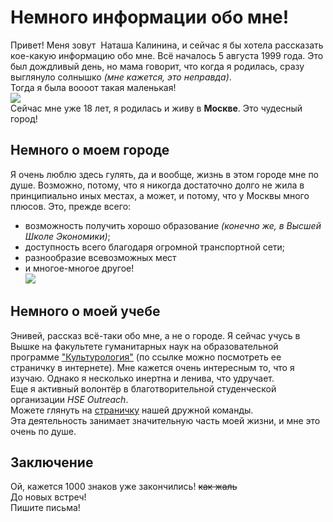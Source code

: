 # Немного информации обо мне!  
Привет!
Меня зовут  Наташа Калинина, и сейчас я бы хотела рассказать кое-какую информацию обо мне.
Всё началось 5 августа 1999 года. Это был дождливый день, но мама говорит, что когда я родилась, сразу выглянуло солнышко *(мне кажется, это неправда)*.    
Тогда я была воооот такая маленькая!  
![](https://www.sb.by/upload/resize_cache/iblock/e69/400_400_0/e696d9ddfe0055998b2621b2fe436455.jpeg)  
Сейчас мне уже 18 лет, я родилась и живу в **Москве**. Это чудесный город!  
## Немного о моем городе  
Я очень люблю здесь гулять, да и вообще, жизнь в этом городе мне по душе. Возможно, потому, что я никогда достаточно долго не жила в принципиально иных местах, а может, и потому, что у Москвы много плюсов. Это, прежде всего:
+ возможность получить хорошо образование *(конечно же, в Высшей Школе Экономики)*;
+ доступность всего благодаря огромной транспортной сети;
+ разнообразие всевозможных мест
+ и многое-многое другое!  
![](http://cs7004.vk.me/c7008/v7008230/42344/DxkI9bONJ98.jpg)
## Немного о моей учебе
Энивей, рассказ всё-таки обо мне, а не о городе. Я сейчас учусь в Вышке на факультете гуманитарных наук на образовательной программе ["Культурология"](https://www.hse.ru/ba/cultural/ "посмотрите подробнее!") (по ссылке можно посмотреть ее страничку в интернете). Мне кажется очень интересным то, что я изучаю. Однако я несколько инертна и ленива, что удручает.  
Еще я активный волонтёр в благотворительной студенческой организации *HSE Outreach*.  
Можете глянуть на [страничку](https://vk.com/hseoutreach "она тут!") нашей дружной команды.   
Эта деятельность занимает значительную часть моей жизни, и мне это очень по душе.  
## Заключение
Ой, кажется 1000 знаков уже закончились! ~~как жаль~~  
До новых встреч!  
Пишите письма!
